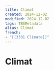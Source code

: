 ```yaml
---
title: Climat
created: 2024-12-02
modified: 2024-12-02
tags: TBSMetadata
alias: Climat
french:
- "[[3331 Climate]]"
---
```

# Climat
